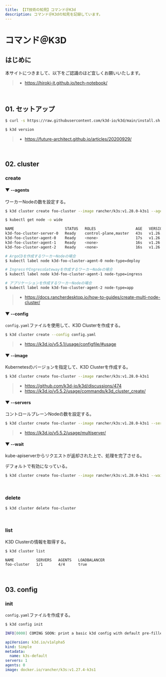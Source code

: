 ```yaml
---
title: 【IT技術の知見】コマンド＠K3d
description: コマンド＠K3dの知見を記録しています。
---
```


# コマンド＠K3D

## はじめに

本サイトにつきまして、以下をご認識のほど宜しくお願いいたします。

> - https://hiroki-it.github.io/tech-notebook/

<br>

## 01. セットアップ

```bash
$ curl -s https://raw.githubusercontent.com/k3d-io/k3d/main/install.sh | sh

$ k3d version
```

> - https://future-architect.github.io/articles/20200929/

<br>

## 02. cluster

### create

#### ▼ --agents

ワーカーNodeの数を設定する。

```bash
$ k3d cluster create foo-cluster --image rancher/k3s:v1.28.0-k3s1 --agent 3
```

```bash
$ kubectl get node -o wide

NAME                       STATUS   ROLES                  AGE   VERSION        INTERNAL-IP   EXTERNAL-IP   OS-IMAGE   KERNEL-VERSION                 CONTAINER-RUNTIME
k3d-foo-cluster-server-0   Ready    control-plane,master   43s   v1.26.6+k3s1   172.18.0.2    <none>        K3s dev    5.4.226-129.415.amzn2.x86_64   containerd://1.7.1-k3s1
k3d-foo-cluster-agent-0    Ready    <none>                 17s   v1.26.6+k3s1   172.18.0.5    <none>        K3s dev    5.4.226-129.415.amzn2.x86_64   containerd://1.7.1-k3s1
k3d-foo-cluster-agent-1    Ready    <none>                 16s   v1.26.6+k3s1   172.18.0.4    <none>        K3s dev    5.4.226-129.415.amzn2.x86_64   containerd://1.7.1-k3s1
k3d-foo-cluster-agent-2    Ready    <none>                 16s   v1.26.6+k3s1   172.18.0.6    <none>        K3s dev    5.4.226-129.415.amzn2.x86_64   containerd://1.7.1-k3s1
```

```bash
# ArgoCDを作成するワーカーNodeの場合
$ kubectl label node k3d-foo-cluster-agent-0 node-type=deploy

# IngressやIngressGatewayを作成するワーカーNodeの場合
$ kubectl label node k3d-foo-cluster-agent-1 node-type=ingress

# アプリケーションを作成するワーカーNodeの場合
$ kubectl label node k3d-foo-cluster-agent-2 node-type=app
```

> - https://docs.rancherdesktop.io/how-to-guides/create-multi-node-cluster/

#### ▼ --config

`config.yaml`ファイルを使用して、K3D Clusterを作成する。

```bash
$ k3d cluster create --config config.yaml
```

> - https://k3d.io/v5.5.1/usage/configfile/#usage

#### ▼ --image

Kubernetesのバージョンを指定して、K3D Clusterを作成する。

```bash
$ k3d cluster create foo-cluster --image rancher/k3s:v1.28.0-k3s1
```

> - https://github.com/k3d-io/k3d/discussions/474
> - https://k3d.io/v5.5.2/usage/commands/k3d_cluster_create/

#### ▼ --servers

コントロールプレーンNodeの数を設定する。

```bash
$ k3d cluster create foo-cluster --image rancher/k3s:v1.28.0-k3s1 --servers 2
```

> - https://k3d.io/v5.5.2/usage/multiserver/

#### ▼ --wait

kube-apiserverからリクエストが返却された上で、処理を完了させる。

デフォルトで有効になっている。

```bash
$ k3d cluster create foo-cluster --image rancher/k3s:v1.28.0-k3s1 --wait
```

<br>

### delete

```bash
$ k3d cluster delete foo-cluster
```

<br>

### list

K3D Clusterの情報を取得する。

```bash
$ k3d cluster list

NAME          SERVERS   AGENTS   LOADBALANCER
foo-cluster   1/1       4/4      true
```

<br>

## 03. config

### init

`config.yaml`ファイルを作成する。

```bash
$ k3d config init

INFO[0000] COMING SOON: print a basic k3d config with default pre-filled.
```

```yaml
apiVersion: k3d.io/v1alpha5
kind: Simple
metadata:
  name: k3s-default
servers: 1
agents: 0
image: docker.io/rancher/k3s:v1.27.4-k3s1
```

<br>
